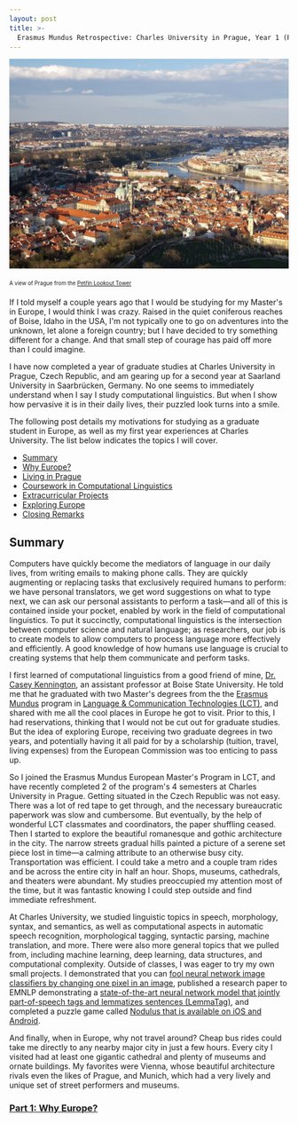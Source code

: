 ```yaml
---
layout: post
title: >-
  Erasmus Mundus Retrospective: Charles University in Prague, Year 1 (Part 0)
---
```


![Prague](/public/img/prague-city-aerial.jpg "A view of Prague from the Petřín Lookout Tower")

<sub><sup>A view of Prague from the [Petřín Lookout Tower](https://www.prague.eu/en/object/places/116/petrin-lookout-tower-petrinska-rozhledna)</sup></sub>

If I told myself a couple years ago that I would be studying for my Master's in Europe, I would think I was crazy. Raised in the quiet coniferous reaches of Boise, Idaho in the USA, I'm not typically one to go on adventures into the unknown, let alone a foreign country; but I have decided to try something different for a change. And that small step of courage has paid off more than I could imagine.

I have now completed a year of graduate studies at Charles University in Prague, Czech Republic, and am gearing up for a second year at Saarland University in Saarbrücken, Germany. No one seems to immediately understand when I say I study computational linguistics. But when I show how pervasive it is in their daily lives, their puzzled look turns into a smile.

The following post details my motivations for studying as a graduate student in Europe, as well as my first year experiences at Charles University. The list below indicates the topics I will cover.

- [Summary](#summary)
- [Why Europe?](2018-09-11-erasmus-why-europe.md)
- [Living in Prague](2018-09-11-erasmus-living-in-prague.md)
- [Coursework in Computational Linguistics](2018-09-11-erasmus-coursework-in-computational-linguistics.md)
- [Extracurricular Projects](2018-09-11-erasmus-extracurricular-projects.md)
- [Exploring Europe](2018-09-11-erasmus-exploring-europe.md)
- [Closing Remarks](2018-09-11-erasmus-mundus-conclusion.md)

## Summary

Computers have quickly become the mediators of language in our daily lives, from writing emails to making phone calls. They are quickly augmenting or replacing tasks that exclusively required humans to perform: we have personal translators, we get word suggestions on what to type next, we can ask our personal assistants to perform a task&mdash;and all of this is contained inside your pocket, enabled by work in the field of computational linguistics. To put it succinctly, computational linguistics is the intersection between computer science and natural language; as researchers, our job is to create models to allow computers to process language more effectively and efficiently. A good knowledge of how humans use language is crucial to creating systems that help them communicate and perform tasks.

I first learned of computational linguistics from a good friend of mine, [Dr. Casey Kennington](https://coen.boisestate.edu/faculty-staff/caseykennington/), an assistant professor at Boise State University. He told me that he graduated with two Master's degrees from the the [Erasmus Mundus](https://ec.europa.eu/programmes/erasmus-plus/opportunities/individuals/students/erasmus-mundus-joint-master-degrees_en) program in [Language & Communication Technologies (LCT)](https://lct-master.org/), and shared with me all the cool places in Europe he got to visit. Prior to this, I had reservations, thinking that I would not be cut out for graduate studies. But the idea of exploring Europe, receiving two graduate degrees in two years, and potentially having it all paid for by a scholarship (tuition, travel, living expenses) from the European Commission was too enticing to pass up.

So I joined the Erasmus Mundus European Master's Program in LCT, and have recently completed 2 of the program's 4 semesters at Charles University in Prague. Getting situated in the Czech Republic was not easy. There was a lot of red tape to get through, and the necessary bureaucratic paperwork was slow and cumbersome. But eventually, by the help of wonderful LCT classmates and coordinators, the paper shuffling ceased. Then I started to explore the beautiful romanesque and gothic architecture in the city. The narrow streets gradual hills painted a picture of a serene set piece lost in time&mdash;a calming attribute to an otherwise busy city. Transportation was efficient. I could take a metro and a couple tram rides and be across the entire city in half an hour. Shops, museums, cathedrals, and theaters were abundant. My studies preoccupied my attention most of the time, but it was fantastic knowing I could step outside and find immediate refreshment.

At Charles University, we studied linguistic topics in speech, morphology, syntax, and semantics, as well as computational aspects in automatic speech recognition, morphological tagging, syntactic parsing, machine translation, and more. There were also more general topics that we pulled from, including machine learning, deep learning, data structures, and computational complexity. Outside of classes, I was eager to try my own small projects. I demonstrated that you can [fool neural network image classifiers by changing one pixel in an image](https://github.com/Hyperparticle/one-pixel-attack-keras), published a research paper to EMNLP demonstrating a [state-of-the-art neural network model that jointly part-of-speech tags and lemmatizes sentences (LemmaTag)](https://github.com/Hyperparticle/LemmaTag), and completed a puzzle game called [Nodulus that is available on iOS and Android](https://github.com/Hyperparticle/nodulus).

And finally, when in Europe, why not travel around? Cheap bus rides could take me directly to any nearby major city in just a few hours. Every city I visited had at least one gigantic cathedral and plenty of museums and ornate buildings. My favorites were Vienna, whose beautiful architecture rivals even the likes of Prague, and Munich, which had a very lively and unique set of street performers and museums.

### [Part 1: Why Europe?](2018-09-11-erasmus-why-europe.md)
